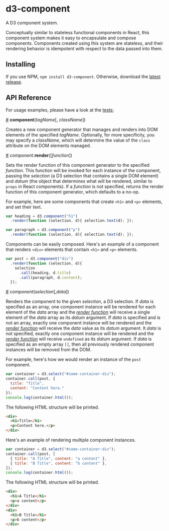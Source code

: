 # d3-component

A D3 component system.

Conceptually similar to stateless functional components in React, this component system makes it easy to encapsulate and compose components. Components created using this system are stateless, and their rendering behavior is idempotent with respect to the data passed into them.

## Installing

If you use NPM, `npm install d3-component`. Otherwise, download the [latest release](https://github.com/curran/d3-component/releases/latest).

## API Reference

For usage examples, please have a look at the [tests](test/component-test.js);

<a href="#component" name="component">#</a> <b>component</b>(<i>tagName</i>[, <i>className</i>])

Creates a new component generator that manages and renders into DOM elements of the specified *tagName*. Optionally, for more specificity, you may specify a *className*, which will determine the value of the `class` attribute on the DOM elements managed.

<a href="#component_render" name="component_render" >#</a> <i>component</i>.<b>render</b>([<i>function</i>])

Sets the render function of this component generator to the specified *function*. This function will be invoked for each instance of the component, passing the *selection* (a D3 selection that contains a single DOM element) and *datum* (the object that determines what will be rendered, similar to `props` in React components). If a *function* is not specified, returns the  render function of this component generator, which defaults to a no-op.

For example, here are some components that create `<h1>` and `<p>` elements, and set their text.

```js
var heading = d3.component("h1")
  .render(function (selection, d){ selection.text(d); });

var paragraph = d3.component("p")
  .render(function (selection, d){ selection.text(d); });
```

Components can be easily composed. Here's an example of a component that renders `<div>` elements that contain `<h1>` and `<p>` elements.

```js
var post = d3.component("div")
  .render(function (selection, d){
    selection
      .call(heading, d.title)
      .call(paragraph, d.content);
  });
```

<a href="#component_invoke" name="component_invoke" >#</a> <i>component</i>(<i>selection</i>[,<i>data</i>])

Renders the component to the given *selection*, a D3 selection. If *data* is specified as an array, one component instance will be rendered for each element of the *data* array and the *[render function](component_render)* will receive a single element of the *data* array as its *datum* argument. If *data* is specified and is not an array, exactly one component instance will be rendered and the *[render function](component_render)* will receive the *data* value as its *datum* argument. It *data* is not specified, exactly one component instance will be rendered and the *[render function](component_render)* will receive `undefined` as its *datum* argument. If *data* is specified as an empty array `[]`, then all previously rendered component instances will be removed from the DOM.

For example, here's how we would render an instance of the `post` component.

```js
var container = d3.select("#some-container-div");
container.call(post, {
  title: "Title",
  content: "Content here."
});
console.log(container.html());
```

The following HTML structure will be printed.

```html
<div>
  <h1>Title</h1>
  <p>Content here.</p>
</div>
```

Here's an example of rendering multiple component instances.

```js
var container = d3.select("#some-container-div");
container.call(post, [
  { title: "A Title", content: "a content" },
  { title: "B Title", content: "b content" },
]);
console.log(container.html());
```

The following HTML structure will be printed.

```html
<div>
  <h1>A Title</h1>
  <p>a content</p>
</div>
<div>
  <h1>B Title</h1>
  <p>b content</p>
</div>
```
